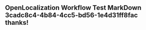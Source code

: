 <properties
ms.topic="hero-topic"
ms.test1="hero-topic"
ms.test2="test"/>


## OpenLocalization Workflow Test MarkDown 3cadc8c4-4b84-4cc5-bd56-1e4d31ff8fac thanks!



<!--HONumber=Aug16_HO4-->



